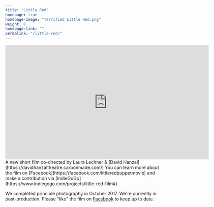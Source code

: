 ```yaml
---
title: "Little Red"
homepage: true
homepage-image: "Terrified Little Red.png"
weight: 0
homepage-link: ""
permalink: "/little-red/"
---
```

<iframe src="https://player.vimeo.com/video/237485607" width="640" height="360" frameborder="0" webkitallowfullscreen mozallowfullscreen allowfullscreen></iframe>
A new short film co-directed by Laura Lechner & [David Hanzal](https://davidhanzaltheatre.carbonmade.com/) 
You can learn more about the film on [Facebook](https://facebook.com/littleredpuppetmovie) and make a contribution via [IndieGoGo](https://www.indiegogo.com/projects/little-red-film#)

We completed principle photography in October 2017. We're currently in post-production. Please "like" the film on [Facebook](https://facebook.com/littleredpuppetmovie) to keep up to date.
